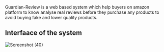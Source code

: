 Guardian-Review is a web based system which help buyers on amazon platform to know analyse real reviews before they purchase any products to avoid buying fake and lower quality products.

## Interfaace of the system
![Screenshot (40)](https://github.com/user-attachments/assets/596f8983-8137-4888-a16a-4c577413e3a3)

